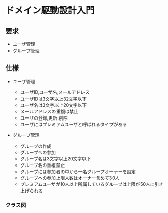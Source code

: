 # ドメイン駆動設計入門

## 要求

- ユーザ管理
- グループ管理

## 仕様

- ユーザ管理
  - ユーザID,ユーザ名,メールアドレス
  - ユーザIDは3文字以上32文字以下
  - ユーザ名は3文字以上20文字以下
  - メールアドレスの重複は禁止
  - ユーザの登録,更新,削除
  - ユーザにはプレミアムユーザと呼ばれるタイプがある

- グループ管理
  - グループの作成
  - グループへの参加
  - グループ名は3文字以上20文字以下
  - グループ名の重複禁止
  - グループには参加者の中から一名グループオーナーを設定
  - グループへの参加上限人数はオーナー含めて30人
  - プレミアムユーザが10人以上所属しているグループは上限が50人に引き上げられる

### クラス図
